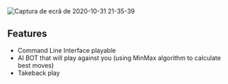 ## 

![Captura de ecrã de 2020-10-31 21-35-39](https://user-images.githubusercontent.com/61991247/97790654-3b741200-1bc2-11eb-9fdc-28eafc234d3e.png)


Features
-------------
- Command Line Interface playable
- AI BOT that will play against you (using MinMax algorithm to calculate best moves)
- Takeback play 

